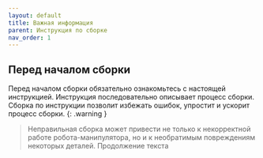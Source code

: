 ```yaml
---
layout: default
title: Важная информация
parent: Инструкция по сборке
nav_order: 1
---
```


## Перед началом сборки
Перед началом сборки обязательно ознакомьтесь с настоящей инструкцией. Инструкция последовательно описывает процесс сборки. Сборка по инструкции позволит избежать ошибок, упростит и ускорит процесс сборки.
{: .warning }
> Неправильная сборка может привести не только к некорректной работе робота-манипулятора, но и к необратимым повреждениям некоторых деталей.
Продолжение текста
